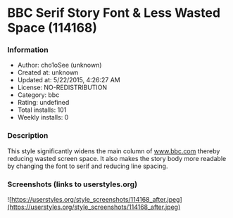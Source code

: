 # BBC Serif Story Font & Less Wasted Space (114168)

### Information
- Author: cho1oSee (unknown)
- Created at: unknown
- Updated at: 5/22/2015, 4:26:27 AM
- License: NO-REDISTRIBUTION
- Category: bbc
- Rating: undefined
- Total installs: 101
- Weekly installs: 0


### Description
This style significantly widens the main column of www.bbc.com thereby reducing wasted screen space.  It also makes the story body more readable by changing the font to serif and reducing line spacing.


### Screenshots (links to userstyles.org)
![https://userstyles.org/style_screenshots/114168_after.jpeg](https://userstyles.org/style_screenshots/114168_after.jpeg)


